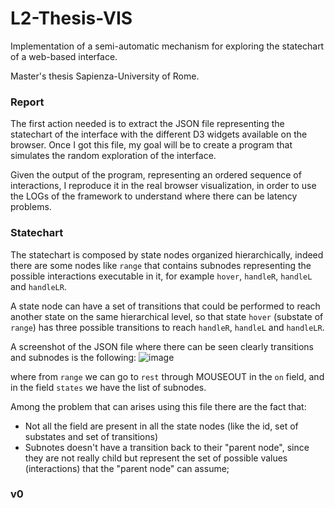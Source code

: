 # L2-Thesis-VIS
Implementation of a semi-automatic mechanism for exploring the statechart of a web-based interface.

Master's thesis Sapienza-University of Rome.

### Report
The first action needed is to extract the JSON file representing the statechart of the interface with the different D3 widgets available on the browser. Once I got this file, my goal will be to create a program that simulates the random exploration of the interface. 

Given the output of the program, representing an ordered sequence of interactions, I reproduce it in the real browser visualization, in order to use the LOGs of the framework to understand where there can be latency problems.

### Statechart
The statechart is composed by state nodes organized hierarchically, indeed there are some nodes like ```range``` that contains subnodes representing the possible interactions executable in it, for example ```hover```, ```handleR```, ```handleL``` and ```handleLR```.

A state node can have a set of transitions that could be performed to reach another state on the same hierarchical level, so that state ```hover``` (substate of ```range```) has three possible transitions to reach ```handleR```, ```handleL``` and ```handleLR```.

A screenshot of the JSON file where there can be seen clearly transitions and subnodes is the following:
![image](https://user-images.githubusercontent.com/81032317/161439165-edb081fd-6e6f-43d8-b22a-6207119522e6.png)

where from ```range``` we can go to ```rest``` through MOUSEOUT in the ```on``` field, and in the field ```states``` we have the list of subnodes.

Among the problem that can arises using this file there are the fact that:
- Not all the field are present in all the state nodes (like the id, set of substates and set of transitions)
- Subnotes doesn't have a transition back to their "parent node", since they are not really child but represent the set of possible values (interactions) that the "parent node" can assume;

### v0


